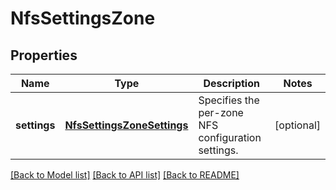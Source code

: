 # NfsSettingsZone

## Properties
Name | Type | Description | Notes
------------ | ------------- | ------------- | -------------
**settings** | [**NfsSettingsZoneSettings**](NfsSettingsZoneSettings.md) | Specifies the per-zone NFS configuration settings. | [optional] 

[[Back to Model list]](../README.md#documentation-for-models) [[Back to API list]](../README.md#documentation-for-api-endpoints) [[Back to README]](../README.md)


